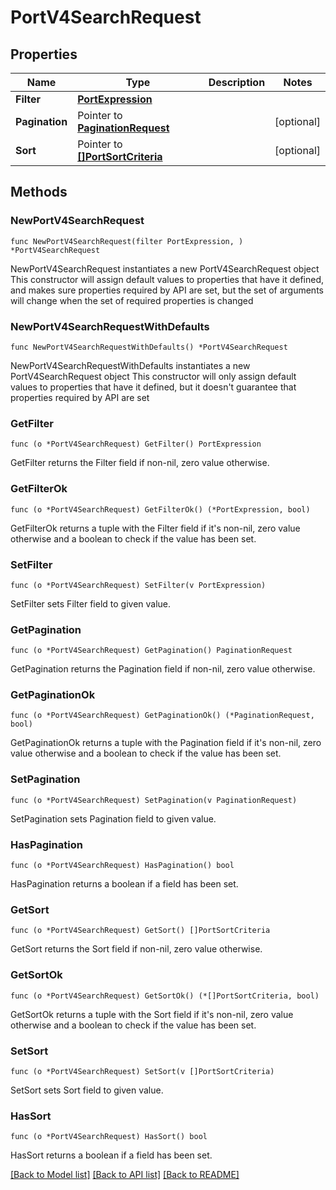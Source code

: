 # PortV4SearchRequest

## Properties

Name | Type | Description | Notes
------------ | ------------- | ------------- | -------------
**Filter** | [**PortExpression**](PortExpression.md) |  | 
**Pagination** | Pointer to [**PaginationRequest**](PaginationRequest.md) |  | [optional] 
**Sort** | Pointer to [**[]PortSortCriteria**](PortSortCriteria.md) |  | [optional] 

## Methods

### NewPortV4SearchRequest

`func NewPortV4SearchRequest(filter PortExpression, ) *PortV4SearchRequest`

NewPortV4SearchRequest instantiates a new PortV4SearchRequest object
This constructor will assign default values to properties that have it defined,
and makes sure properties required by API are set, but the set of arguments
will change when the set of required properties is changed

### NewPortV4SearchRequestWithDefaults

`func NewPortV4SearchRequestWithDefaults() *PortV4SearchRequest`

NewPortV4SearchRequestWithDefaults instantiates a new PortV4SearchRequest object
This constructor will only assign default values to properties that have it defined,
but it doesn't guarantee that properties required by API are set

### GetFilter

`func (o *PortV4SearchRequest) GetFilter() PortExpression`

GetFilter returns the Filter field if non-nil, zero value otherwise.

### GetFilterOk

`func (o *PortV4SearchRequest) GetFilterOk() (*PortExpression, bool)`

GetFilterOk returns a tuple with the Filter field if it's non-nil, zero value otherwise
and a boolean to check if the value has been set.

### SetFilter

`func (o *PortV4SearchRequest) SetFilter(v PortExpression)`

SetFilter sets Filter field to given value.


### GetPagination

`func (o *PortV4SearchRequest) GetPagination() PaginationRequest`

GetPagination returns the Pagination field if non-nil, zero value otherwise.

### GetPaginationOk

`func (o *PortV4SearchRequest) GetPaginationOk() (*PaginationRequest, bool)`

GetPaginationOk returns a tuple with the Pagination field if it's non-nil, zero value otherwise
and a boolean to check if the value has been set.

### SetPagination

`func (o *PortV4SearchRequest) SetPagination(v PaginationRequest)`

SetPagination sets Pagination field to given value.

### HasPagination

`func (o *PortV4SearchRequest) HasPagination() bool`

HasPagination returns a boolean if a field has been set.

### GetSort

`func (o *PortV4SearchRequest) GetSort() []PortSortCriteria`

GetSort returns the Sort field if non-nil, zero value otherwise.

### GetSortOk

`func (o *PortV4SearchRequest) GetSortOk() (*[]PortSortCriteria, bool)`

GetSortOk returns a tuple with the Sort field if it's non-nil, zero value otherwise
and a boolean to check if the value has been set.

### SetSort

`func (o *PortV4SearchRequest) SetSort(v []PortSortCriteria)`

SetSort sets Sort field to given value.

### HasSort

`func (o *PortV4SearchRequest) HasSort() bool`

HasSort returns a boolean if a field has been set.


[[Back to Model list]](../README.md#documentation-for-models) [[Back to API list]](../README.md#documentation-for-api-endpoints) [[Back to README]](../README.md)


